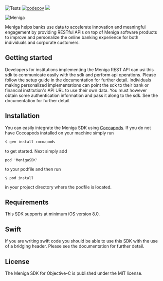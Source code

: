 ![Tests](https://github.com/meniga/mobile-sdk-ios/workflows/Tests/badge.svg)
[![codecov](https://codecov.io/gh/meniga/mobile-sdk-ios/branch/master/graph/badge.svg?token=rkF6XQrAJa)](https://codecov.io/gh/meniga/mobile-sdk-ios)
[![](https://img.shields.io/cocoapods/v/MenigaSDK.svg?style=flat)](https://cocoapods.org/pods/MenigaSDK)

![Meniga](https://github.com/meniga/mobile-sdk-ios/raw/master/logo.png)

Meniga helps banks use data to accelerate innovation and meaningful engagement by providing RESTful APIs on top of Meniga software products to improve and personalize the online banking experience for both individuals and corporate customers.

## Getting started
Developers for institutions implementing the Meniga REST API can usi this sdk to communicate easily with the sdk and perform api operations. Please follow the setup guide in the documentation for further detail. Individuals making personalized implementations can point the sdk to their bank or financial institution's API URL to use their own data. You must however obtain some authentication information and pass it along to the sdk. See the documentation for further detail.

## Installation

You can easily integrate the Meniga SDK using [Cocoapods](http://cocoapods.org). If you do not have Cocoapods installed on your machine simply run

```bash
$ gem install cocoapods
```

to get started. Next simply add

```
pod 'MenigaSDK'
```

to your podfile and then run

```
$ pod install
```

in your project directory where the podfile is located.

## Requirements
This SDK supports at minimum iOS version 8.0.

## Swift
If you are writing swift code you should be able to use this SDK with the use of a bridging header. Please see the documentation for further detail.

## License
The Meniga SDK for Objective-C is published under the MIT license.

